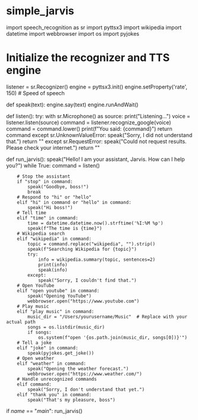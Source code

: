 # simple_jarvis
import speech_recognition as sr
import pyttsx3
import wikipedia
import datetime
import webbrowser
import os
import pyjokes

# Initialize the recognizer and TTS engine
listener = sr.Recognizer()
engine = pyttsx3.init()
engine.setProperty('rate', 150)  # Speed of speech

def speak(text):
    engine.say(text)
    engine.runAndWait()

def listen():
    try:
        with sr.Microphone() as source:
            print("Listening...")
            voice = listener.listen(source)
            command = listener.recognize_google(voice)
            command = command.lower()
            print(f"You said: {command}")
            return command
    except sr.UnknownValueError:
        speak("Sorry, I did not understand that.")
        return ""
    except sr.RequestError:
        speak("Could not request results. Please check your internet.")
        return ""

def run_jarvis():
    speak("Hello! I am your assistant, Jarvis. How can I help you?")
    while True:
        command = listen()

        # Stop the assistant
        if "stop" in command:
            speak("Goodbye, boss!")
            break
        # Respond to "hi" or "hello"
        elif "hi" in command or "hello" in command:
            speak("Hi boss!")
        # Tell time
        elif "time" in command:
            time = datetime.datetime.now().strftime('%I:%M %p')
            speak(f"The time is {time}")
        # Wikipedia search
        elif "wikipedia" in command:
            topic = command.replace("wikipedia", "").strip()
            speak(f"Searching Wikipedia for {topic}")
            try:
                info = wikipedia.summary(topic, sentences=2)
                print(info)
                speak(info)
            except:
                speak("Sorry, I couldn't find that.")
        # Open YouTube
        elif "open youtube" in command:
            speak("Opening YouTube")
            webbrowser.open("https://www.youtube.com")
        # Play music
        elif "play music" in command:
            music_dir = "/Users/yourusername/Music"  # Replace with your actual path
            songs = os.listdir(music_dir)
            if songs:
                os.system(f"open '{os.path.join(music_dir, songs[0])}'")
        # Tell a joke
        elif "joke" in command:
            speak(pyjokes.get_joke())
        # Open weather
        elif "weather" in command:
            speak("Opening the weather forecast.")
            webbrowser.open("https://www.weather.com/")
        # Handle unrecognized commands
        elif command:
            speak("Sorry, I don't understand that yet.")
        elif "thank you" in command:
            speak("That's my pleasure, boss")

if _name_ == "_main_":
    run_jarvis()
